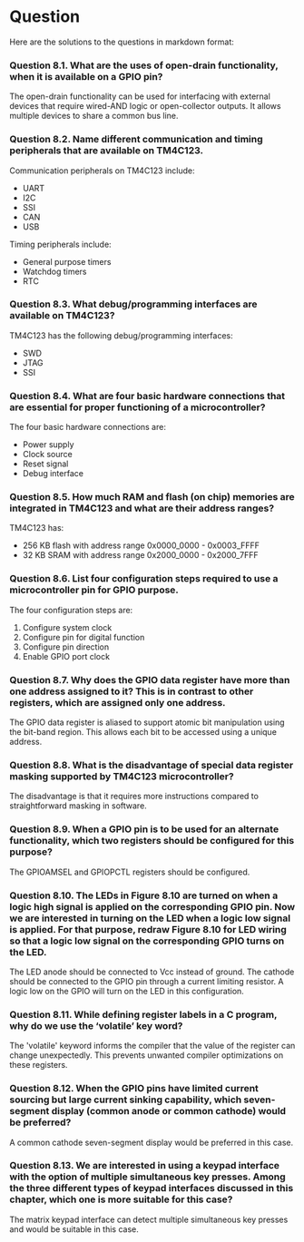 # Question
Here are the solutions to the questions in markdown format:

### Question 8.1. What are the uses of open-drain functionality, when it is available on a GPIO pin?

The open-drain functionality can be used for interfacing with external devices that require wired-AND logic or open-collector outputs. It allows multiple devices to share a common bus line.

### Question 8.2. Name different communication and timing peripherals that are available on TM4C123.

Communication peripherals on TM4C123 include:

- UART
- I2C  
- SSI
- CAN
- USB

Timing peripherals include: 

- General purpose timers
- Watchdog timers
- RTC

### Question 8.3. What debug/programming interfaces are available on TM4C123?

TM4C123 has the following debug/programming interfaces:

- SWD
- JTAG
- SSI 

### Question 8.4. What are four basic hardware connections that are essential for proper functioning of a microcontroller?

The four basic hardware connections are:

- Power supply
- Clock source
- Reset signal 
- Debug interface

### Question 8.5. How much RAM and flash (on chip) memories are integrated in TM4C123 and what are their address ranges?

TM4C123 has:

- 256 KB flash with address range 0x0000_0000 - 0x0003_FFFF
- 32 KB SRAM with address range 0x2000_0000 - 0x2000_7FFF

### Question 8.6. List four configuration steps required to use a microcontroller pin for GPIO purpose.   

The four configuration steps are:

1. Configure system clock
2. Configure pin for digital function
3. Configure pin direction 
4. Enable GPIO port clock

### Question 8.7. Why does the GPIO data register have more than one address assigned to it? This is in contrast to other registers, which are assigned only one address.

The GPIO data register is aliased to support atomic bit manipulation using the bit-band region. This allows each bit to be accessed using a unique address.

### Question 8.8. What is the disadvantage of special data register masking supported by TM4C123 microcontroller?

The disadvantage is that it requires more instructions compared to straightforward masking in software.

### Question 8.9. When a GPIO pin is to be used for an alternate functionality, which two registers should be configured for this purpose?

The GPIOAMSEL and GPIOPCTL registers should be configured.

### Question 8.10. The LEDs in Figure 8.10 are turned on when a logic high signal is applied on the corresponding GPIO pin. Now we are interested in turning on the LED when a logic low signal is applied. For that purpose, redraw Figure 8.10 for LED wiring so that a logic low signal on the corresponding GPIO turns on the LED.

The LED anode should be connected to Vcc instead of ground. The cathode should be connected to the GPIO pin through a current limiting resistor. A logic low on the GPIO will turn on the LED in this configuration.

### Question 8.11. While defining register labels in a C program, why do we use the ‘volatile’ key word? 

The 'volatile' keyword informs the compiler that the value of the register can change unexpectedly. This prevents unwanted compiler optimizations on these registers.

### Question 8.12. When the GPIO pins have limited current sourcing but large current sinking capability, which seven-segment display (common anode or common cathode) would be preferred?

A common cathode seven-segment display would be preferred in this case.

### Question 8.13. We are interested in using a keypad interface with the option of multiple simultaneous key presses. Among the three different types of keypad interfaces discussed in this chapter, which one is more suitable for this case?

The matrix keypad interface can detect multiple simultaneous key presses and would be suitable in this case.